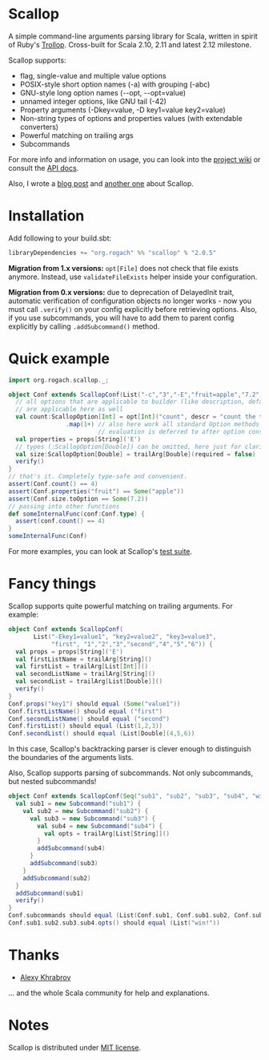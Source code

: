 Scallop
========
A simple command-line arguments parsing library for Scala, written in spirit of Ruby's [Trollop](http://trollop.rubyforge.org/). Cross-built for Scala 2.10, 2.11 and latest 2.12 milestone.

Scallop supports:

* flag, single-value and multiple value options
* POSIX-style short option names (-a) with grouping (-abc)
* GNU-style long option names (--opt, --opt=value)
* unnamed integer options, like GNU tail (-42)
* Property arguments (-Dkey=value, -D key1=value key2=value)
* Non-string types of options and properties values (with extendable converters)
* Powerful matching on trailing args
* Subcommands

For more info and information on usage, you can look into the [project wiki](https://github.com/scallop/scallop/wiki) or consult the [API docs](http://scallop.github.io/scallop/#org.rogach.scallop.package).

Also, I wrote a [blog post](http://blog.rogach.org/2012/04/better-cli-option-parsing-in-scala.html) and [another one](http://blog.rogach.org/2012/04/configuration-objects-in-scallop.html) about Scallop.

Installation
============

Add following to your build.sbt:

```scala
libraryDependencies += "org.rogach" %% "scallop" % "2.0.5"
```

**Migration from 1.x versions:** `opt[File]` does not check that file exists anymore. Instead, use `validateFileExists` helper inside your configuration.

**Migration from 0.x versions:** due to deprecation of DelayedInit trait, automatic verification
of configuration objects no longer works - now you must call `.verify()` on your config explicitly
before retrieving options.
Also, if you use subcommands, you will have to add them to parent config explicitly by calling
`.addSubcommand()` method.

Quick example
=============

```scala
import org.rogach.scallop._;

object Conf extends ScallopConf(List("-c","3","-E","fruit=apple","7.2")) {
  // all options that are applicable to builder (like description, default, etc)
  // are applicable here as well
  val count:ScallopOption[Int] = opt[Int]("count", descr = "count the trees", required = true)
                .map(1+) // also here work all standard Option methods -
                         // evaluation is deferred to after option construction
  val properties = props[String]('E')
  // types (:ScallopOption[Double]) can be omitted, here just for clarity
  val size:ScallopOption[Double] = trailArg[Double](required = false)
  verify()
}
// that's it. Completely type-safe and convenient.
assert(Conf.count() == 4)
assert(Conf.properties("fruit") == Some("apple"))
assert(Conf.size.toOption == Some(7.2))
// passing into other functions
def someInternalFunc(conf:Conf.type) {
  assert(conf.count() == 4)
}
someInternalFunc(Conf)
```

For more examples, you can look at Scallop's [test suite](./src/test/scala).

Fancy things
============

Scallop supports quite powerful matching on trailing arguments. For example:

```scala
object Conf extends ScallopConf(
       List("-Ekey1=value1", "key2=value2", "key3=value3",
            "first", "1","2","3","second","4","5","6")) {
  val props = props[String]('E')
  val firstListName = trailArg[String]()
  val firstList = trailArg[List[Int]]()
  val secondListName = trailArg[String]()
  val secondList = trailArg[List[Double]]()
  verify()
}
Conf.props("key1") should equal (Some("value1"))
Conf.firstListName() should equal ("first")
Conf.secondListName() should equal ("second")
Conf.firstList() should equal (List(1,2,3))
Conf.secondList() should equal (List[Double](4,5,6))
```

In this case, Scallop's backtracking parser is clever enough to distinguish the boundaries of the arguments lists.

Also, Scallop supports parsing of subcommands. Not only subcommands, but nested subcommands!

```scala
object Conf extends ScallopConf(Seq("sub1", "sub2", "sub3", "sub4", "win!")) {
  val sub1 = new Subcommand("sub1") {
    val sub2 = new Subcommand("sub2") {
      val sub3 = new Subcommand("sub3") {
        val sub4 = new Subcommand("sub4") {
          val opts = trailArg[List[String]]()
        }
        addSubcommand(sub4)
      }
      addSubcommand(sub3)
    }
    addSubcommand(sub2)
  }
  addSubcommand(sub1)
  verify()
}
Conf.subcommands should equal (List(Conf.sub1, Conf.sub1.sub2, Conf.sub1.sub2.sub3, Conf.sub1.sub2.sub3.sub4))
Conf.sub1.sub2.sub3.sub4.opts() should equal (List("win!"))
```

Thanks
======
* [Alexy Khrabrov](https://github.com/alexy)

... and the whole Scala community for help and explanations.

Notes
=====

Scallop is distributed under [MIT license](./license.txt).

